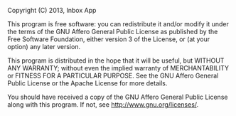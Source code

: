 Copyright (C) 2013, Inbox App

This program is free software: you can redistribute it and/or modify it
under the terms of the GNU Affero General Public License as published by
the Free Software Foundation, either version 3 of the License, or (at
your option) any later version.

This program is distributed in the hope that it will be useful, but
WITHOUT ANY WARRANTY; without even the implied warranty of
MERCHANTABILITY or FITNESS FOR A PARTICULAR PURPOSE.  See the GNU Affero
General Public License or the Apache License for more details.

You should have received a copy of the GNU Affero General Public License
along with this program. If not, see <http://www.gnu.org/licenses/>.
